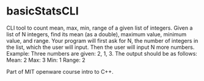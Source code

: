 # basicStatsCLI

CLI tool to count mean, max, min, range of a given list of integers.
Given a list of N integers, find its mean (as a double), maximum value, minimum value, and range. 
Your program will first ask for N, the number of integers in the list, which the user will input. 
Then the user will input N more numbers.
 Example:
 Three numbers are given: 2, 1, 3. The output should    be as follows:
 Mean: 2
 Max: 3
 Min: 1
 Range: 2

Part of MIT openware course intro to C++.
